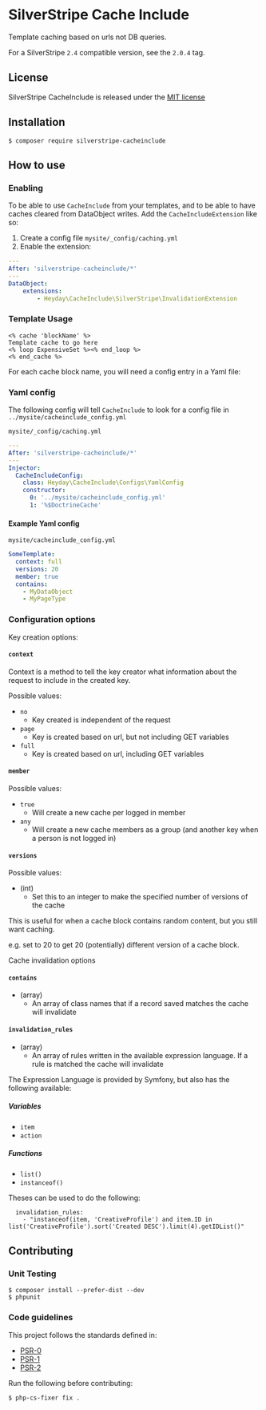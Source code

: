 # SilverStripe Cache Include

Template caching based on urls not DB queries.

For a SilverStripe `2.4` compatible version, see the `2.0.4` tag.

## License

SilverStripe CacheInclude is released under the [MIT license](http://heyday.mit-license.org/)

## Installation

	$ composer require silverstripe-cacheinclude

## How to use

### Enabling

To be able to use `CacheInclude` from your templates, and to be able to have caches cleared from DataObject writes. Add the `CacheIncludeExtension` like so:

1. Create a config file `mysite/_config/caching.yml`
2. Enable the extension:

```yml
---
After: 'silverstripe-cacheinclude/*'
---
DataObject:
	extensions:
		- Heyday\CacheInclude\SilverStripe\InvalidationExtension
```

### Template Usage

```
<% cache 'blockName' %>
Template cache to go here
<% loop ExpensiveSet %><% end_loop %>
<% end_cache %>
```

For each cache block name, you will need a config entry in a Yaml file:

### Yaml config

The following config will tell `CacheInclude` to look for a config file in `../mysite/cacheinclude_config.yml`

`mysite/_config/caching.yml`

```yml
---
After: 'silverstripe-cacheinclude/*'
---
Injector:
  CacheIncludeConfig:
    class: Heyday\CacheInclude\Configs\YamlConfig
    constructor:
      0: '../mysite/cacheinclude_config.yml'
      1: '%$DoctrineCache'
```

#### Example Yaml config

`mysite/cacheinclude_config.yml`

```yml
SomeTemplate:
  context: full
  versions: 20
  member: true
  contains:
    - MyDataObject
    - MyPageType
```

### Configuration options

Key creation options:

#### `context`

Context is a method to tell the key creator what information about the request to include in the created key.

Possible values:

* `no`
	* Key created is independent of the request
* `page`
	* Key is created based on url, but not including GET variables
* `full`
	* Key is created based on url, including GET variables

#### `member`

Possible values:

* `true`
	* Will create a new cache per logged in member
* `any`
	* Will create a new cache members as a group (and another key when a person is not logged in)

#### `versions`

Possible values:

* (int)
	* Set this to an integer to make the specified number of versions of the cache
	
This is useful for when a cache block contains random content, but you still want caching.

e.g. set to 20 to get 20 (potentially) different version of a cache block.

Cache invalidation options

#### `contains`

* (array)
	* An array of class names that if a record saved matches the cache will invalidate

#### `invalidation_rules`

* (array)
	* An array of rules written in the available expression language. If a rule is matched the cache will invalidate

The Expression Language is provided by Symfony, but also has the following available:

##### Variables

- `item`
- `action`

##### Functions

- `list()`
- `instanceof()`

Theses can be used to do the following:

```
  invalidation_rules:
    - "instanceof(item, 'CreativeProfile') and item.ID in list('CreativeProfile').sort('Created DESC').limit(4).getIDList()"
```

## Contributing

### Unit Testing

	$ composer install --prefer-dist --dev
	$ phpunit

### Code guidelines

This project follows the standards defined in:

* [PSR-0](https://github.com/php-fig/fig-standards/blob/master/accepted/PSR-0.md)
* [PSR-1](https://github.com/php-fig/fig-standards/blob/master/accepted/PSR-1-basic-coding-standard.md)
* [PSR-2](https://github.com/php-fig/fig-standards/blob/master/accepted/PSR-2-coding-style-guide.md)

Run the following before contributing:

	$ php-cs-fixer fix .
